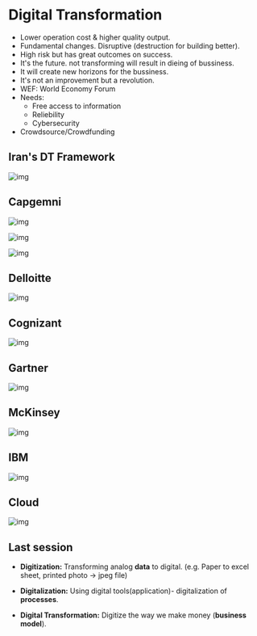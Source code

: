 # Digital Transformation
- Lower operation cost & higher quality output.
- Fundamental changes. Disruptive (destruction for building better).
- High risk but has great outcomes on success.
- It's the future. not transforming will result in dieing of bussiness.
- It will create new horizons for the bussiness.
- It's not an improvement but a revolution.
- WEF: World Economy Forum
- Needs:
	- Free access to information
	- Reliebility
	- Cybersecurity
- Crowdsource/Crowdfunding

## Iran's DT Framework
![img](img/iran_dt.jpg)

## Capgemni
![img](img/digital/cg_13.png)

![img](img/digital/cg_14.png)

![img](img/digital/cg_15.png)

## Delloitte
![img](img/digital/delloitte.jpg)

## Cognizant
![img](img/digital/cognizant.webp)

## Gartner
![img](img/digital/gartner.jpg)

## McKinsey
![img](img/digital/mckinsey.svg)

## IBM
![img](img/digital/ibm.png)


## Cloud
![img](img/digital/cloud.jpg)


## Last session
- **Digitization:** Transforming analog **data** to digital. (e.g. Paper to excel sheet, printed photo -> jpeg file)


- **Digitalization:** Using digital tools(application)- digitalization of **processes**.


- **Digital Transformation:** Digitize the way we make money (**business model**).